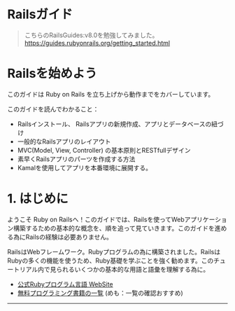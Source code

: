 # Railsガイド

> こちらのRailsGuides:v8.0を勉強してみました。
> https://guides.rubyonrails.org/getting_started.html

# Railsを始めよう
このガイドは Ruby on Rails を立ち上げから動作までをカバーしています。

このガイドを読んでわかること：
- Railsインストール、 Railsアプリの新規作成、アプリとデータベースの紐づけ
- 一般的なRailsアプリのレイアウト
- MVC(Model, View, Controller) の基本原則とRESTfullデザイン
- 素早くRailsアプリのパーツを作成する方法
- Kamalを使用してアプリを本番環境に展開する。

# 1. はじめに
ようこそ Ruby on Railsへ！このガイドでは、Railsを使ってWebアプリケーション構築するための基本的な概念を、順を追って見ていきます。このガイドを進める為にRailsの経験は必要ありません。  
  
RailsはWebフレームワーク。Rubyプログラムの為に構築されました。RailsはRubyの多くの機能を使うため、Ruby基礎を学ぶことを強く勧めます。このチュートリアル内で見られるいくつかの基本的な用語と語彙を理解する為に。
  
- [公式Rubyプログラム言語 WebSite](https://www.ruby-lang.org/en/documentation/)
- [無料プログラミング書籍の一覧](https://github.com/EbookFoundation/free-programming-books/blob/master/books/free-programming-books-langs.md#ruby) (めも：一覧の確認おすすめ)

---
